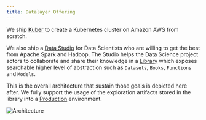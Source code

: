 ```yaml
---
title: Datalayer Offering
---
```


We ship [Kuber](/docs/what/kuber) to create a Kubernetes cluster on Amazon AWS from scratch.

We also ship a [Data Studio](/docs/what/studio) for Data Scientists who are willing to get the best from Apache Spark and Hadoop. The Studio helps the Data Science project actors to collaborate and share their knowledge in a [Library](/docs/what/library) which exposes searchable higher level of abstraction such as `Datasets`, `Books`, `Functions` and `Models`.

This is the overall architecture that sustain those goals is depicted here after. We fully support the usage of the exploration artifacts stored in the library into a [Production](/docs/why/exploration-to-production) environment.

![Architecture](/images/datalayer/architecture.svg "Architecture")
